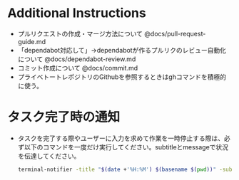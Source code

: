 # Additional Instructions

- プルリクエストの作成・マージ方法について @docs/pull-request-guide.md
- 「dependabot対応して」→dependabotが作るプルリクのレビュー自動化について @docs/dependabot-review.md
- コミット作成について @docs/commit.md
- プライベトートレポジトリのGithubを参照するときはghコマンドを積極的に使う。

# タスク完了時の通知

- タスクを完了する際やユーザーに入力を求めて作業を一時停止する際は、必ず以下のコマンドを一度だけ実行してください。subtitleとmessageで状況を伝達してください。
  ```bash
  terminal-notifier -title "$(date +'%H:%M') $(basename $(pwd))" -subtitle "[REPLACE_SUBTITLE]" -message "[REPLACE_MESSAGE]" -sound Pop && say "[REPLACE_MESSAGE]" &
  ```
